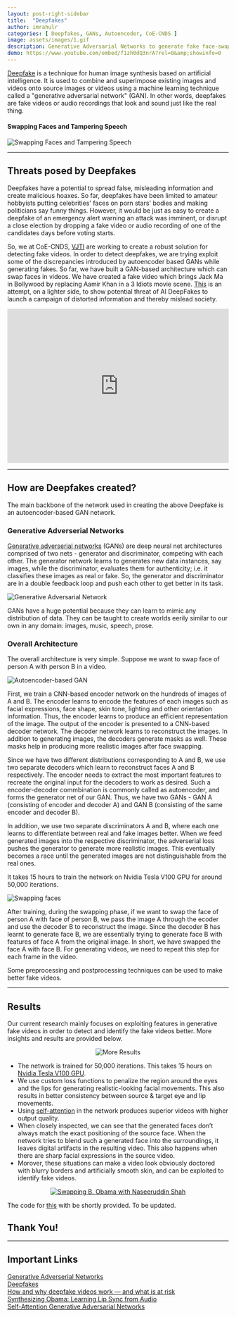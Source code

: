 ```yaml
---
layout: post-right-sidebar
title:  "Deepfakes"
author: imrahulr
categories: [ Deepfakes, GANs, Autoencoder, CoE-CNDS ]
image: assets/images/1.gif
description: Generative Adversarial Networks to generate fake face-swapped videos. These videos pose a potential threat of spreading fallacious information in the society.
demo: https://www.youtube.com/embed/f1zh0dQ3nrA?rel=0&amp;showinfo=0
---
```


<a href="https://en.wikipedia.org/wiki/Deepfake">Deepfake</a> is a technique for human image synthesis based on artificial intelligence. It is used to combine and superimpose existing images and videos onto source images or videos using a machine learning technique called a "generative adversarial network" (GAN). In other words, deepfakes are fake videos or audio recordings that look and sound just like the real thing.

#### Swapping Faces and Tampering Speech

![Swapping Faces and Tampering Speech](/assets/images/df/df1.jpg)

---

## Threats posed by Deepfakes

Deepfakes have a potential to spread false, misleading information and create malicious hoaxes. So far, deepfakes have been limited to amateur hobbyists putting celebrities' faces on porn stars' bodies and making politicians say funny things. However, it would be just as easy to create a deepfake of an emergency alert warning an attack was imminent, or disrupt a close election by dropping a fake video or audio recording of one of the candidates days before voting starts. 

So, we at CoE-CNDS, <a href="http://vjti.ac.in">VJTI</a> are working to create a robust solution for detecting fake videos. In order to detect deepfakes, we are trying exploit some of the discrepancies introduced by autoencoder based GANs while generating fakes. So far, we have built a GAN-based architecture which can swap faces in videos. We have created a fake video which brings Jack Ma in Bollywood by replacing Aamir Khan in a 3 Idiots movie scene. <a href="https://www.linkedin.com/feed/update/urn:li:activity:6492073405196656640">This</a> is an attempt, on a lighter side, to show potential threat of AI DeepFakes to launch a campaign of distorted information and thereby mislead society.

<p><iframe style="width:100%;" height="350" src="https://www.youtube.com/embed/f1zh0dQ3nrA?rel=0&amp;showinfo=0" frameborder="0" allowfullscreen></iframe></p>

--- 

## How are Deepfakes created?

The main backbone of the network used in creating the above Deepfake is an autoencoder-based GAN network.

### Generative Adverserial Networks

<a href="https://papers.nips.cc/paper/5423-generative-adversarial-nets.pdf">Generative adverserial networks</a> (GANs) are deep neural net architectures comprised of two nets - generator and discriminator, competing with each other. The generator network learns to generates new data instances, say images, while the discriminator, evaluates them for authenticity; i.e. it classifies these images as real or fake. So, the generator and discriminator are in a double feedback loop and push each other to get better in its task. 

![Generative Adversarial Network](/assets/images/df/df3.png)

GANs have a huge potential because they can learn to mimic any distribution of data. They can be taught to create worlds eerily similar to our own in any domain: images, music, speech, prose. 

### Overall Architecture

The overall architecture is very simple. Suppose we want to swap face of person A with person B in a video.

![Autoencoder-based GAN](/assets/images/df/df4.png)

First, we train a CNN-based encoder network on the hundreds of images of A and B. The encoder learns to encode the features of each images such as facial expressions, face shape, skin tone, lighting and other orientation information. Thus, the encoder learns to produce an efficient representation of the image. The output of the encoder is presented to a CNN-based decoder network. The decoder network learns to reconstruct the images. In addition to generating images, the decoders generate masks as well. These masks help in producing more realistic images after face swapping. 

Since we have two different distributions corresponding to A and B, we use two separate decoders which learn to reconstruct faces A and B respectively. The encoder needs to extract the most important features to recreate the original input for the decoders to work as desired. Such a encoder-decoder commbination is commonly called as autoencoder, and forms the generator net of our GAN. Thus, we have two GANs - GAN A (consisting of encoder and decoder A) and GAN B (consisting of the same encoder and decoder B). 

In addition, we use two separate discriminators A and B, where each one learns to differentiate between real and fake images better. When we feed generated images into the respective discriminator, the adverserial loss pushes the generator to generate more realistic images. This eventually becomes a race until the generated images are not distinguishable from the real ones. 

It takes 15 hours to train the network on Nvidia Tesla V100 GPU for around 50,000 iterations.


![Swapping faces](/assets/images/df/df5.png)

After training, during the swapping phase, if we want to swap the face of person A with face of person B, we pass the image A through the ecoder and use the decoder B to reconstruct the image. Since the decoder B has learnt to generate face B, we are essentially trying to generate face B with features of face A from the original image. In short, we have swapped the face A with face B. For generating videos, we need to repeat this step for each frame in the video.

Some preprocessing and postprocessing techniques can be used to make better fake videos.

---

## Results

Our current research mainly focuses on exploiting features in generative fake videos in order to detect and identify the fake videos better. More insights and results are provided below.

<p align="center"><img src="{{ site.baseurl }}/assets/images/df/df6.jpg" alt="More Results"/></p>

- The network is trained for 50,000 iterations. This takes 15 hours on <a href="https://www.nvidia.com/en-us/data-center/tesla-v100/">Nvidia Tesla V100 GPU</a>.
- We use custom loss functions to penalize the region around the eyes and the lips for generating realistic-looking facial movements. This also results in better consistency between source & target eye and lip movements.
- Using <a href="http://proceedings.mlr.press/v97/zhang19d.html">self-attention</a> in the network produces superior videos with higher output quality.
- When closely inspected, we can see that the generated faces don’t always match the exact positioning of the source face. When the network tries to blend such a generated face into the surroundings, it leaves digital artifacts in the resulting video. This also happens when there are sharp facial expressions in the source video. 
- Morover, these situations can make a video look obviously doctored with blurry borders and artificially smooth skin, and can be exploited to identify fake videos.

<p align="center"><a href="https://drive.google.com/file/d/1S6z8FUB0U1Y93ocCGF8uJmDqEl3wqjiX/view"><img src="{{ site.baseurl }}/assets/images/df/df7.jpg" alt="Swapping B. Obama with Naseeruddin Shah"/></a></p>

The code for <a href="#">this</a> with be shortly provided. To be updated.

## Thank You!

---

## Important Links

<a href="https://papers.nips.cc/paper/5423-generative-adversarial-nets.pdf">Generative Adverserial Networks</a><br>
<a href="https://en.wikipedia.org/wiki/Deepfake">Deepfakes</a><br>
<a href="https://www.csoonline.com/article/3293002/deepfake-videos-how-and-why-they-work.html">How and why deepfake videos work — and what is at risk</a><br>
<a href="https://grail.cs.washington.edu/projects/AudioToObama/siggraph17_obama.pdf">Synthesizing Obama: Learning Lip Sync from Audio</a><br>
<a href="http://proceedings.mlr.press/v97/zhang19d.html">Self-Attention Generative Adversarial Networks</a>


